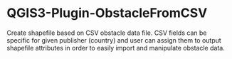# QGIS3-Plugin-ObstacleFromCSV
Create shapefile  based on CSV obstacle data file. CSV fields can be specific for given publisher (country) and user can assign them to output shapefile attributes in order to easily import and manipulate obstacle data.
